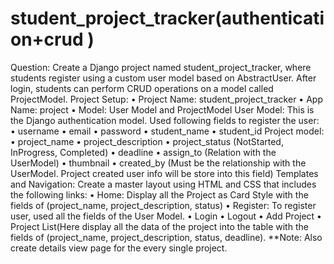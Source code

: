 # student_project_tracker(authentication+crud )
Question:
Create a Django project named student_project_tracker, where students register using a custom
user model based on AbstractUser. After login, students can perform CRUD operations on a model
called ProjectModel.
Project Setup:
• Project Name: student_project_tracker
• App Name: project
• Model: User Model and ProjectModel
User Model:
This is the Django authentication model. Used following fields to register the user:
• username
• email
• password
• student_name
• student_id
Project model:
• project_name
• project_description
• project_status (NotStarted, InProgress, Completed)
• deadline
• assign_to (Relation with the UserModel)
• thumbnail
• created_by (Must be the relationship with the UserModel. Project created user info will be
store into this field)
Templates and Navigation:
Create a master layout using HTML and CSS that includes the following links:
• Home: Display all the Project as Card Style with the fields of (project_name,
project_description, status)
• Register: To register user, used all the fields of the User Model.
• Login
• Logout
• Add Project
• Project List(Here display all the data of the project into the table with the fields of
(project_name, project_description, status, deadline).
**Note: Also create details view page for the every single project.
